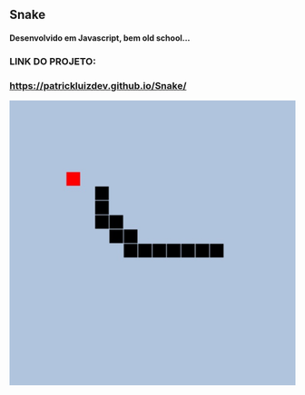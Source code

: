 ## Snake
#### Desenvolvido em Javascript, bem old school...


###  LINK DO PROJETO:
### https://patrickluizdev.github.io/Snake/



 ![.](https://raw.githubusercontent.com/patrickluizdev/Snake/main/Screenshot.jpg)
 
